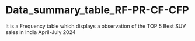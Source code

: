 # Data_summary_table_RF-PR-CF-CFP
It is a Frequency table which displays a observation of the TOP 5 Best SUV sales in India April-July 2024
